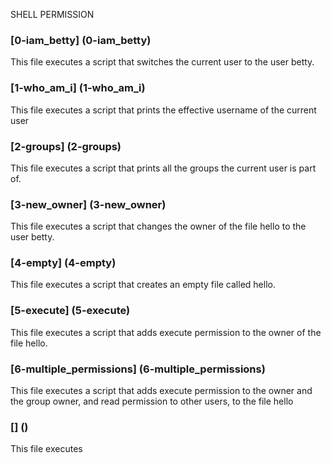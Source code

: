 SHELL PERMISSION

### [0-iam_betty] (0-iam_betty)
This file executes a script that switches the current user to the user betty.

### [1-who_am_i] (1-who_am_i)
This file executes a script that prints the effective username of the current user

### [2-groups] (2-groups)
This file executes  a script that prints all the groups the current user is part of.

### [3-new_owner] (3-new_owner)
This file executes a script that changes the owner of the file hello to the user betty.

### [4-empty] (4-empty)
This file executes a script that creates an empty file called hello.

###  [5-execute] (5-execute)
This file executes a script that adds execute permission to the owner of the file hello.

### [6-multiple_permissions] (6-multiple_permissions)
This file executes a script that adds execute permission to the owner and the group owner, and read permission to other users, to the file hello

### [] () 
This file executes
